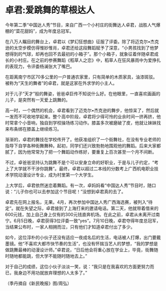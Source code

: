 # 卓君:爱跳舞的草根达人

今年第二季“中国达人秀”节目，来自广西一个小村庄的街舞达人卓君，战胜人气爆棚的“菜花甜妈”，成为年度总冠军。 

在八万人瞩目的舞台上，卓君以《梦幻狂想曲》征服了评委。除了将迈克尔•杰克逊的太空步模仿得惟妙惟肖，卓君还给这段舞蹈赋予了深意，“小男孩找到了他梦想得到的气球，却再也回不去最初的小箱子”。那个小箱子，就象征着伴随卓君成长的小村庄。在之前的参赛舞蹈《稻草人之恋》中，稻草人在狂风暴雨中为爱挣扎的表现力，令评委杨澜张大了嘴巴。 

在距离南宁市区70多公里的一户普通农家里，只有简单的木质家具，油漆斑驳。被称为“天生的舞者”的卓君，就是这家在外求学的小主人。 

对于儿子“天才”般的舞姿，爸爸卓巨传不知说什么好。在他眼里，一直喜欢画画的儿子，是突然有一天爱上跳舞的。 

高一时，一个偶然的机会，卓君看到了迈克尔•杰克逊的舞步，他惊呆了，然后就一发而不可收地学起来。整个高中阶段，卓君将少得可怜的业余时间一挤再挤，他时常拿个小音响，独自到学校操场练习动作。膝盖多次被磨破了皮，他就让妹妹找来布条绑在膝盖上继续练习。 

渐渐的，卓君的舞技在学校传开了。他获准组织了一个街舞社，在没有专业老师的指导下自学各种街舞舞种。起初，同学们还兴致勃勃地围观他的舞蹈。后来大家都腻了，因为他常常为了把一个舞蹈动作练好，要重复上百次甚至一个月不间断。 

不过，卓爸爸坚持认为跳舞不是个可以安身立命的好职业，于是与儿子约定，“考上了大学就不干涉你跳舞”。最终，卓君以超过二本线的分数考上广西机电职业技术学院动漫设计专业，成为村里第一个大学生。 

上大学后，卓君依然迷恋着舞蹈。有一次，卓妈妈看“中国达人秀”节目时，随口说：“儿子你也可以去参加这个节目呢！”没想到卓君真的去了。 

卓君先在网上报名，无果。4月，再次参加中国达人秀广西海选赛，被列入“待定”。就在失望之际，卓君接到了上海打来的邀请电话。第二天，他就带着借来的600元钱，加上自己身上仅有的300元钱直奔机场。在此之前，卓君从未离开过南宁。6月5日晚，卓君获得3位评委一致“yes”。7月10日晚，卓君夺得年度总冠军，当结果公布时，一家人相拥而泣，只有他们才知道卓君付出了多少。 

如今，这位淳朴的小伙子还没有适应一夜成名后的生活，电话被人打爆，出门要戴墨镜。他“不喜欢大都市快节奏的生活”，也没有怀揣当艺人的梦想，“我的梦想是做跳舞最棒的动漫设计师。”卓君说，“日后他会将重心放在学业上，毕竟，街舞随时随地都能跳，但大学不能随时随地去上。” 

对于自己的成绩，这位小伙子淡淡一笑，说：“我只是在我喜欢的方面更努力而已，我身边不用功就放弃理想的人太多了。” 

（季丹摘自《新民晚报》图/周弘）